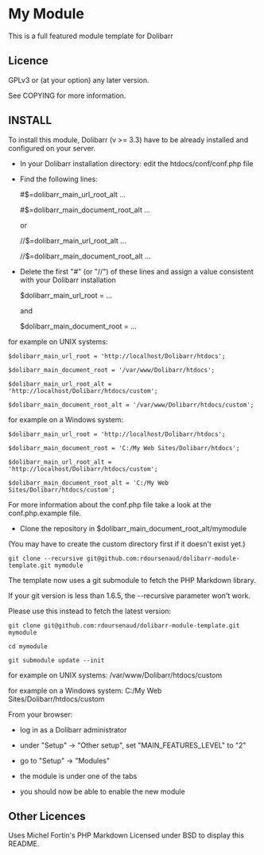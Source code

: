 My Module
=========

This is a full featured module template for Dolibarr

Licence
-------

GPLv3 or (at your option) any later version.

See COPYING for more information.

INSTALL
-------

To install this module, Dolibarr (v >= 3.3) have to be already installed and configured on your server.

- In your Dolibarr installation directory: edit the htdocs/conf/conf.php file

- Find the following lines:

	\#$=dolibarr_main_url_root_alt ...

	\#$=dolibarr_main_document_root_alt ...

	or

	//$=dolibarr_main_url_root_alt ...

	//$=dolibarr_main_document_root_alt ...

- Delete the first "#" (or "//") of these lines and assign a value consistent with your Dolibarr installation

	$dolibarr_main_url_root = ...

	and

	$dolibarr_main_document_root = ...

for example on UNIX systems:

	$dolibarr_main_url_root = 'http://localhost/Dolibarr/htdocs';

	$dolibarr_main_document_root = '/var/www/Dolibarr/htdocs';

	$dolibarr_main_url_root_alt = 'http://localhost/Dolibarr/htdocs/custom';

	$dolibarr_main_document_root_alt = '/var/www/Dolibarr/htdocs/custom';

for example on a Windows system:

	$dolibarr_main_url_root = 'http://localhost/Dolibarr/htdocs';

	$dolibarr_main_document_root = 'C:/My Web Sites/Dolibarr/htdocs';

	$dolibarr_main_url_root_alt = 'http://localhost/Dolibarr/htdocs/custom';

	$dolibarr_main_document_root_alt = 'C:/My Web Sites/Dolibarr/htdocs/custom';

For more information about the conf.php file take a look at the conf.php.example file.

- Clone the repository in $dolibarr_main_document_root_alt/mymodule

(You may have to create the custom directory first if it doesn't exist yet.)

```
git clone --recursive git@github.com:rdoursenaud/dolibarr-module-template.git mymodule
```

The template now uses a git submodule to fetch the PHP Markdown library.

If your git version is less than 1.6.5, the --recursive parameter won't work.

Please use this instead to fetch the latest version:

```
git clone git@github.com:rdoursenaud/dolibarr-module-template.git mymodule
```

```
cd mymodule
```

```
git submodule update --init
```

for example on UNIX systems: /var/www/Dolibarr/htdocs/custom

for example on a Windows system: C:/My Web Sites/Dolibarr/htdocs/custom

From your browser:

- log in as a Dolibarr administrator

- under "Setup" -> "Other setup", set "MAIN_FEATURES_LEVEL" to "2"

- go to "Setup" -> "Modules"

- the module is under one of the tabs

- you should now be able to enable the new module

Other Licences
--------------

Uses Michel Fortin's PHP Markdown Licensed under BSD to display this README.
